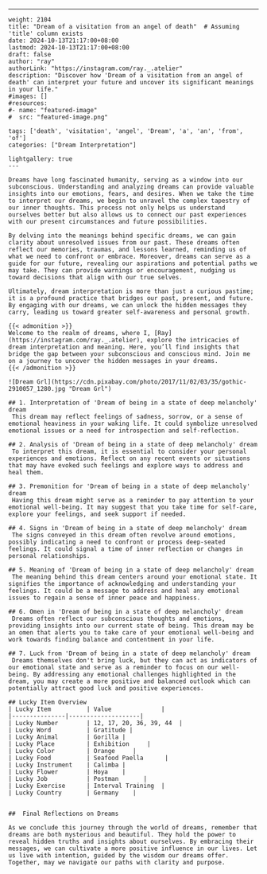 ---
    weight: 2104
    title: "Dream of a visitation from an angel of death"  # Assuming 'title' column exists
    date: 2024-10-13T21:17:00+08:00
    lastmod: 2024-10-13T21:17:00+08:00
    draft: false
    author: "ray"
    authorLink: "https://instagram.com/ray._.atelier"
    description: "Discover how 'Dream of a visitation from an angel of death' can interpret your future and uncover its significant meanings in your life."
    #images: []
    #resources:
    #- name: "featured-image"
    #  src: "featured-image.png"
    
    tags: ['death', 'visitation', 'angel', 'Dream', 'a', 'an', 'from', 'of']
    categories: ["Dream Interpretation"]
    
    lightgallery: true
    ---
    
    Dreams have long fascinated humanity, serving as a window into our subconscious. Understanding and analyzing dreams can provide valuable insights into our emotions, fears, and desires. When we take the time to interpret our dreams, we begin to unravel the complex tapestry of our inner thoughts. This process not only helps us understand ourselves better but also allows us to connect our past experiences with our present circumstances and future possibilities.
    
    By delving into the meanings behind specific dreams, we can gain clarity about unresolved issues from our past. These dreams often reflect our memories, traumas, and lessons learned, reminding us of what we need to confront or embrace. Moreover, dreams can serve as a guide for our future, revealing our aspirations and potential paths we may take. They can provide warnings or encouragement, nudging us toward decisions that align with our true selves.
    
    Ultimately, dream interpretation is more than just a curious pastime; it is a profound practice that bridges our past, present, and future. By engaging with our dreams, we can unlock the hidden messages they carry, leading us toward greater self-awareness and personal growth.
    
    {{< admonition >}}
    Welcome to the realm of dreams, where I, [Ray](https://instagram.com/ray._.atelier), explore the intricacies of dream interpretation and meaning. Here, you’ll find insights that bridge the gap between your subconscious and conscious mind. Join me on a journey to uncover the hidden messages in your dreams.
    {{< /admonition >}}
    
    ![Dream Grl](https://cdn.pixabay.com/photo/2017/11/02/03/35/gothic-2910057_1280.jpg "Dream Grl")
    
    ## 1. Interpretation of 'Dream of being in a state of deep melancholy' dream
     This dream may reflect feelings of sadness, sorrow, or a sense of emotional heaviness in your waking life. It could symbolize unresolved emotional issues or a need for introspection and self-reflection.
    
    ## 2. Analysis of 'Dream of being in a state of deep melancholy' dream
     To interpret this dream, it is essential to consider your personal experiences and emotions. Reflect on any recent events or situations that may have evoked such feelings and explore ways to address and heal them.
    
    ## 3. Premonition for 'Dream of being in a state of deep melancholy' dream
     Having this dream might serve as a reminder to pay attention to your emotional well-being. It may suggest that you take time for self-care, explore your feelings, and seek support if needed.
    
    ## 4. Signs in 'Dream of being in a state of deep melancholy' dream
     The signs conveyed in this dream often revolve around emotions, possibly indicating a need to confront or process deep-seated feelings. It could signal a time of inner reflection or changes in personal relationships.
    
    ## 5. Meaning of 'Dream of being in a state of deep melancholy' dream
     The meaning behind this dream centers around your emotional state. It signifies the importance of acknowledging and understanding your feelings. It could be a message to address and heal any emotional issues to regain a sense of inner peace and happiness.
    
    ## 6. Omen in 'Dream of being in a state of deep melancholy' dream
     Dreams often reflect our subconscious thoughts and emotions, providing insights into our current state of being. This dream may be an omen that alerts you to take care of your emotional well-being and work towards finding balance and contentment in your life.
    
    ## 7. Luck from 'Dream of being in a state of deep melancholy' dream
     Dreams themselves don't bring luck, but they can act as indicators of our emotional state and serve as a reminder to focus on our well-being. By addressing any emotional challenges highlighted in the dream, you may create a more positive and balanced outlook which can potentially attract good luck and positive experiences.
    
    ## Lucky Item Overview
    | Lucky Item          | Value              |
    |---------------|--------------------|
    | Lucky Number        | 12, 17, 20, 36, 39, 44  |
    | Lucky Word          | Gratitude |
    | Lucky Animal        | Gorilla |
    | Lucky Place         | Exhibition     |
    | Lucky Color         | Orange     |
    | Lucky Food          | Seafood Paella      |
    | Lucky Instrument    | Calimba |
    | Lucky Flower        | Hoya    |
    | Lucky Job           | Postman       |
    | Lucky Exercise      | Interval Training  |
    | Lucky Country       | Germany    |
    
    
    ##  Final Reflections on Dreams
    
    As we conclude this journey through the world of dreams, remember that dreams are both mysterious and beautiful. They hold the power to reveal hidden truths and insights about ourselves. By embracing their messages, we can cultivate a more positive influence in our lives. Let us live with intention, guided by the wisdom our dreams offer. Together, may we navigate our paths with clarity and purpose.
    